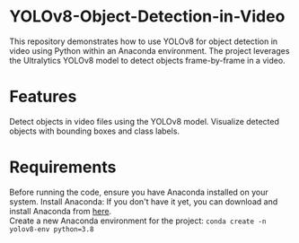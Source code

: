 # YOLOv8-Object-Detection-in-Video
This repository demonstrates how to use YOLOv8 for object detection in video using Python within an Anaconda environment.
  The project leverages the Ultralytics YOLOv8 model to detect objects frame-by-frame in a video.
# Features
Detect objects in video files using the YOLOv8 model.
Visualize detected objects with bounding boxes and class labels.
# Requirements
Before running the code, ensure you have Anaconda installed on your system.
Install Anaconda: If you don't have it yet, you can download and install Anaconda from [here](https://docs.anaconda.com/anaconda/install/windows/). <br>
Create a new Anaconda environment for the project:
`conda create -n yolov8-env python=3.8`

